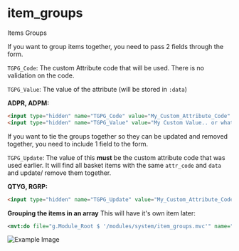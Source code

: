 # item_groups
Items Groups

If you want to group items together, you need to pass 2 fields through the form.

`TGPG_Code`: The custom Attribute code that will be used. There is no validation on the code.

`TGPG_Value`: The value of the attribute (will be stored in `:data`)


**ADPR, ADPM:**

```html
<input type="hidden" name="TGPG_Code" value="My_Custom_Attribute_Code" />
<input type="hidden" name="TGPG_Value" value="My Custom Value.. or whatever" />
```


If you want to tie the groups together so they can be updated and removed together, you need to include 1 field to the form.

`TGPG_Update`: The value of this **must** be the custom attribute code that was used earlier. It will find all basket items with the same `attr_code` and `data` and update/ remove them together.


**QTYG, RGRP:**

```html
<input type="hidden" name="TGPG_Update" value="My_Custom_Attribute_Code" />
```

**Grouping the items in an array**
This will have it's own item later:
```xml
<mvt:do file="g.Module_Root $ '/modules/system/item_groups.mvc'" name="l.success" value="Group_Items( l.settings:basket:groups, 'My_Custom_Attribute_Code', l.settings:regular_items, l.settings:grouped_items )" />
```
![Example Image](http://puu.sh/xN6Og/3ca28aa735.png)
